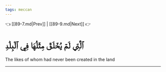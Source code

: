 ```yaml
---
tags: meccan
---
```


👈 [[89-7.md|Prev]] | [[89-9.md|Next]] 👉

# ٱلَّتِي لَمۡ يُخۡلَقۡ مِثۡلُهَا فِي ٱلۡبِلَٰدِ

The likes of whom had never been created in the land

---

